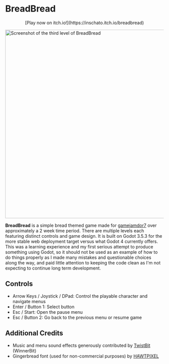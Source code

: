 # BreadBread

<p align="center">
[Play now on itch.io!](https://inschato.itch.io/breadbread)
</p>

<img src="https://inschato.github.io/BreadBread/level3_screenshot.png" align="center"
     alt="Screenshot of the third level of BreadBread" width="800" height="600">

**BreadBread** is a simple bread themed game made for [gamejamdor7](https://itch.io/jam/gamejamdor7/rate/2628377) over approximately a 2 week time period. There are multiple levels each featuring distinct controls and game design. It is built on Godot 3.5.3 for the more stable web deployment target versus what Godot 4 currently offers. This was a learning experience and my first serious attempt to produce something using Godot, so it should not be used as an example of how to do things properly as I made many mistakes and questionable choices along the way, and paid little attention to keeping the code clean as I'm not expecting to continue long term development.

## Controls
* Arrow Keys / Joystick / DPad: Control the playable character and navigate menus
* Enter / Button 1: Select button
* Esc / Start: Open the pause menu
* Esc / Button 2: Go back to the previous menu or resume game

## Additional Credits
* Music and menu sound effects generously contributed by [TwistBit](https://github.com/TwistBit) (WinnerBit)
* Gingerbread font (used for non-commercial purposes) by [HAWTPIXEL](https://www.fontspace.com/gingerbread-font-f30406)

